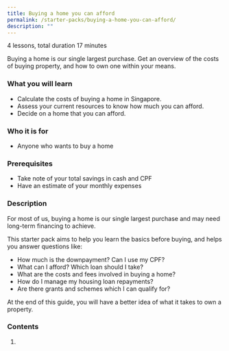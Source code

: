 ```yaml
---
title: Buying a home you can afford​
permalink: /starter-packs/buying-a-home-you-can-afford/
description: ""
---
```

4 lessons, total duration 17 minutes

Buying a home is our single largest purchase. Get an overview of the costs of buying property, and how to own one within your means.  

### What you will learn

*   Calculate the costs of buying a home in Singapore.
*   Assess your current resources to know how much you can afford.
*   Decide on a home that you can afford.

### Who it is for

*   Anyone who wants to buy a home

### Prerequisites

*   Take note of your total savings in cash and CPF
*   Have an estimate of your monthly expenses

### Description

For most of us, buying a home is our single largest purchase and may need long-term financing to achieve.

This starter pack aims to help you learn the basics before buying, and helps you answer questions like:

*   How much is the downpayment? Can I use my CPF?
*   What can I afford? Which loan should I take?
*   What are the costs and fees involved in buying a home?
*   How do I manage my housing loan repayments?
*   Are there grants and schemes which I can qualify for?

At the end of this guide, you will have a better idea of what it takes to own a property.

### Contents
1. 